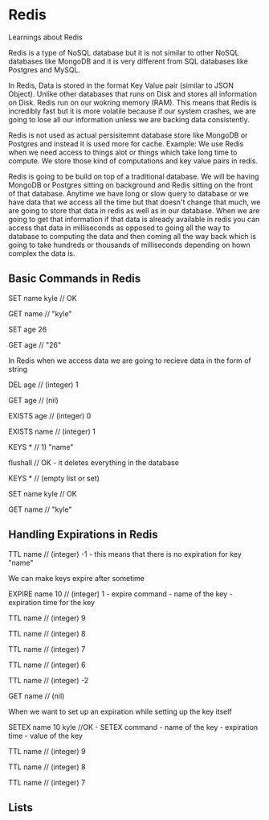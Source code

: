 # Redis
Learnings about Redis

Redis is a type of NoSQL database but it is not similar to other NoSQL databases like MongoDB and it is very different from SQL databases like Postgres and MySQL.

In Redis, Data is stored in the format Key Value pair (similar to JSON Object). Unlike other databases that runs on Disk and stores all information on Disk. Redis run on our wokring memory (RAM). This means that Redis is incredibly fast but it is more volatile because if our system crashes, we are going to lose all our information unless we are backing data consistently.

Redis is not used as actual persisitemnt database store like MongoDB or Postgres and instead it is used more for cache. Example: We use Redis when we need access to things alot or things which take long time to compute. We store those kind of computations and key value pairs in redis.

Redis is going to be build on top of a traditional database. We will be having MongoDB or Postgres sitting on background and Redis sitting on the front of that database. Anytime we have long or slow query to database or we have data that we access all the time but that doesn't change that much, we are going to store that data in redis as well as in our database. When we are going to get that information if that data is already available in redis you can access that data in milliseconds as opposed to going all the way to database to computing the data and then coming all the way back which is going to take hundreds or thousands of milliseconds depending on hown complex the data is.

## Basic Commands in Redis

SET name kyle // OK

GET name // "kyle"

SET age 26

GET age // "26"

In Redis when we access data we are going to recieve data in the form of string

DEL age // (integer) 1

GET age // (nil)

EXISTS age // (integer) 0

EXISTS name // (integer) 1

KEYS * // 1) "name"

flushall // OK - it deletes everything in the database

KEYS * // (empty list or set)

SET name kyle // OK

GET name // "kyle"

## Handling Expirations in Redis

TTL name // (integer) -1 - this means that there is no expiration for key "name"

We can make keys expire after sometime

EXPIRE name 10 // (integer) 1 - expire command - name of the key - expiration time for the key

TTL name // (integer) 9

TTL name // (integer) 8

TTL name // (integer) 7

TTL name // (integer) 6

TTL name // (integer) -2

GET name // (nil)

When we want to set up an expiration while setting up the key itself

SETEX name 10 kyle //OK - SETEX command - name of the key - expiration time - value of the key

TTL name // (integer) 9

TTL name // (integer) 8

TTL name // (integer) 7

## Lists



